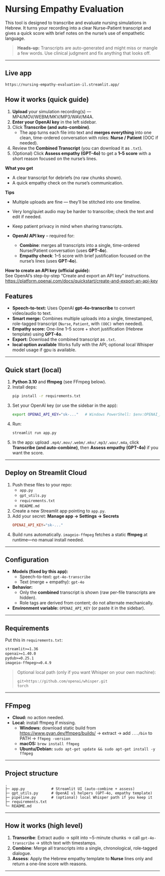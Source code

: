 # Nursing Empathy Evaluation

This tool is designed to transcribe and evaluate nursing simulations in Hebrew. It turns your recording into a clear Nurse–Patient transcript and gives a quick score with brief notes on the nurse’s use of empathetic language.

> **Heads-up:** Transcripts are auto-generated and might miss or mangle a few words. Use clinical judgment and fix anything that looks off.

---

## Live app
```
https://nursing-empathy-evaluation-il.streamlit.app/
```

## How it works (quick guide)

1) **Upload** your simulation recording(s) — MP4/MOV/WEBM/MKV/MP3/WAV/M4A.  
2) **Enter your OpenAI key** in the left sidebar.  
3) Click **Transcribe (and auto-combine)**.  
   - The app turns each file into text and **merges everything** into one clean, time-ordered conversation with roles: **Nurse / Patient** (OOC if needed).  
4) Review the **Combined Transcript** (you can download it as `.txt`).  
5) (Optional) Click **Assess empathy (GPT-4o)** to get a **1–5 score** with a short reason focused on the nurse’s lines.

**What you get**
- A clear transcript for debriefs (no raw chunks shown).
- A quick empathy check on the nurse’s communication.

**Tips**
- Multiple uploads are fine — they’ll be stitched into one timeline.  
- Very long/quiet audio may be harder to transcribe; check the text and edit if needed.  
- Keep patient privacy in mind when sharing transcripts.


- **OpenAI API key** – required for:
  - **Combine**: merges all transcripts into a single, time-ordered Nurse/Patient conversation (uses **GPT-4o**).
  - **Empathy check**: 1–5 score with brief justification focused on the nurse’s lines (uses **GPT-4o**).

**How to create an API key (official guide):**  
See OpenAI’s step-by-step “Create and export an API key” instructions.  
https://platform.openai.com/docs/quickstart/create-and-export-an-api-key


## Features
-  **Speech-to-text:** Uses OpenAI **gpt-4o-transcribe** to convert video/audio to text.
- **Smart merge:** Combines multiple uploads into a single, timestamped, role-tagged transcript (`Nurse`, `Patient`, with `(OOC)` when needed).
- **Empathy score:** One-line 1–5 score + short justification (Hebrew template) using **GPT-4o**.
- **Export:** Download the combined transcript as `.txt`.
- **local option available** Works fully with the API; optional local Whisper model usage if gpu is available.

---

## Quick start (local)

1. **Python 3.10** and **ffmpeg** (see FFmpeg below).
2. Install deps:
   ```bash
   pip install -r requirements.txt
   ```
3. Set your OpenAI key (or use the sidebar in the app):
   ```bash
   export OPENAI_API_KEY="sk-..."   # Windows PowerShell: $env:OPENAI_API_KEY="sk-..."
   ```
4. Run:
   ```bash
   streamlit run app.py
   ```
5. In the app: upload `.mp4/.mov/.webm/.mkv/.mp3/.wav/.m4a`, click **Transcribe (and auto-combine)**, then **Assess empathy (GPT-4o)** if you want the score.

---

## Deploy on Streamlit Cloud

1. Push these files to your repo:
   - `app.py`
   - `gpt_utils.py`
   - `requirements.txt`
   - `README.md`
2. Create a new Streamlit app pointing to `app.py`.
3. Add your secret: **Manage app → Settings → Secrets**
   ```toml
   OPENAI_API_KEY="sk-..."
   ```
4. Build runs automatically. `imageio-ffmpeg` fetches a static **ffmpeg** at runtime—no manual install needed.

---

## Configuration

- **Models (fixed by this app):**
  - Speech-to-text: `gpt-4o-transcribe`
  - Text (merge + empathy): `gpt-4o`
- **Behavior:**
  - Only the **combined** transcript is shown (raw per-file transcripts are hidden).
  - Role tags are derived from content; do not alternate mechanically.
- **Environment variable:** `OPENAI_API_KEY` (or paste it in the sidebar).

---

## Requirements

Put this in `requirements.txt`:

```txt
streamlit>=1.36
openai>=1.40.0
pydub>=0.25.1
imageio-ffmpeg>=0.4.9
```

> Optional local path (only if you want Whisper on your own machine):
> ```txt
> git+https://github.com/openai/whisper.git
> torch
> ```

---

## FFmpeg

- **Cloud:** no action needed.
- **Local:** install ffmpeg if missing.
  - **Windows:** download static build from https://www.gyan.dev/ffmpeg/builds/ → extract → add `.../bin` to PATH → `ffmpeg -version`
  - **macOS:** `brew install ffmpeg`
  - **Ubuntu/Debian:** `sudo apt-get update && sudo apt-get install -y ffmpeg`

---

## Project structure

```
.
├─ app.py            # Streamlit UI (auto-combine + assess)
├─ gpt_utils.py      # OpenAI v1 helpers (GPT-4o, empathy template)
├─ pipeline.py       # (optional) local Whisper path if you keep it
├─ requirements.txt
└─ README.md
```

---

## How it works (high level)

1) **Transcribe**: Extract audio → split into ~5-minute chunks → call `gpt-4o-transcribe` → stitch text with timestamps.  
2) **Combine**: Merge all transcripts into a single, chronological, role-tagged dialogue.  
3) **Assess**: Apply the Hebrew empathy template to **Nurse** lines only and return a one-line score with reasons.

---

